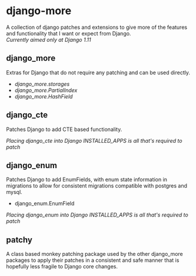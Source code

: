 # django-more

A collection of django patches and extensions to give more of the features and
 functionality that I want or expect from Django.  
_Currently aimed only at Django 1.11_


## django_more

Extras for Django that do not require any patching and can be used directly.
 * *django_more.storages*
 * *django_more.PartialIndex*
 * *django_more.HashField*


## django_cte

Patches Django to add CTE based functionality.

_Placing django_cte into Django INSTALLED_APPS is all that's required to patch_


## django_enum

Patches Django to add EnumFields, with enum state information in migrations
 to allow for consistent migrations compatible with postgres and mysql.

 * django_enum.EnumField

_Placing django_enum into Django INSTALLED_APPS is all that's required to patch_


## patchy

A class based monkey patching package used by the other django_more packages to
 apply their patches in a consistent and safe manner that is hopefully less fragile
 to Django core changes.
